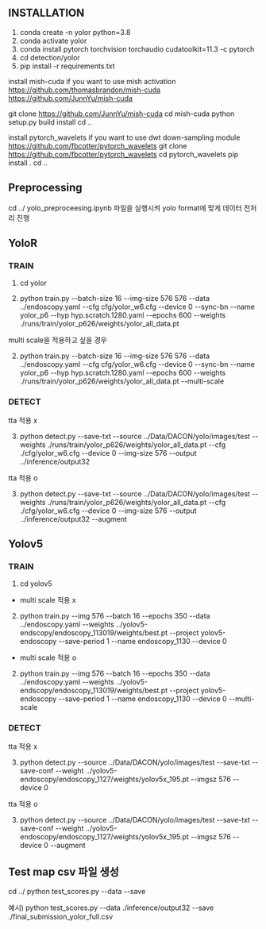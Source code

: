 ## INSTALLATION

1. conda create -n yolor python=3.8
2. conda activate yolor
3. conda install pytorch torchvision torchaudio cudatoolkit=11.3 -c pytorch
4. cd detection/yolor
5. pip install -r requirements.txt

install mish-cuda if you want to use mish activation
https://github.com/thomasbrandon/mish-cuda
https://github.com/JunnYu/mish-cuda

git clone https://github.com/JunnYu/mish-cuda
cd mish-cuda
python setup.py build install
cd ..

install pytorch_wavelets if you want to use dwt down-sampling module
https://github.com/fbcotter/pytorch_wavelets
git clone https://github.com/fbcotter/pytorch_wavelets
cd pytorch_wavelets
pip install .
cd ..


## Preprocessing

cd ../
yolo_preproceesing.ipynb 파일을 실행시켜 yolo format에 맞게 데이터 전처리 진행

## YoloR 
### TRAIN
1. cd yolor

2. python train.py --batch-size 16 --img-size 576 576 --data ../endoscopy.yaml --cfg cfg/yolor_w6.cfg --device 0 --sync-bn --name yolor_p6 --hyp hyp.scratch.1280.yaml --epochs 600 --weights ./runs/train/yolor_p626/weights/yolor_all_data.pt

multi scale을 적용하고 싶을 경우

2. python train.py --batch-size 16 --img-size 576 576 --data ../endoscopy.yaml --cfg cfg/yolor_w6.cfg --device 0 --sync-bn --name yolor_p6 --hyp hyp.scratch.1280.yaml --epochs 600 --weights ./runs/train/yolor_p626/weights/yolor_all_data.pt --multi-scale

### DETECT

tta 적용 x

3. python detect.py --save-txt --source ../Data/DACON/yolo/images/test --weights ./runs/train/yolor_p626/weights/yolor_all_data.pt --cfg ./cfg/yolor_w6.cfg --device 0 --img-size 576 --output ../inference/output32

tta 적용 o 

3. python detect.py --save-txt --source ../Data/DACON/yolo/images/test --weights ./runs/train/yolor_p626/weights/yolor_all_data.pt --cfg ./cfg/yolor_w6.cfg --device 0 --img-size 576 --output ../inference/output32 --augment


  

## Yolov5 
### TRAIN
1. cd yolov5

* multi scale 적용 x

2. python train.py --img 576 --batch 16 --epochs 350 --data ../endoscopy.yaml --weights ../yolov5-endscopy/endoscopy_113019/weights/best.pt --project yolov5-endoscopy --save-period 1 --name endoscopy_1130 --device 0

* multi scale 적용 o

2. python train.py --img 576 --batch 16 --epochs 350 --data ../endoscopy.yaml --weights ../yolov5-endscopy/endoscopy_113019/weights/best.pt --project yolov5-endoscopy --save-period 1 --name endoscopy_1130 --device 0 --multi-scale

### DETECT

tta 적용 x

3. python detect.py --source ../Data/DACON/yolo/images/test --save-txt --save-conf --weight ../yolov5-endoscopy/endoscopy_1127/weights/yolov5x_195.pt --imgsz 576 --device 0 

tta 적용 o 

3. python detect.py --source ../Data/DACON/yolo/images/test --save-txt --save-conf --weight ../yolov5-endoscopy/endoscopy_1127/weights/yolov5x_195.pt --imgsz 576 --device 0 --augment

## Test map csv 파일 생성
cd ../
python test_scores.py --data <data path> --save <save file path>

예시) python test_scores.py --data ./inference/output32 --save ./final_submission_yolor_full.csv
